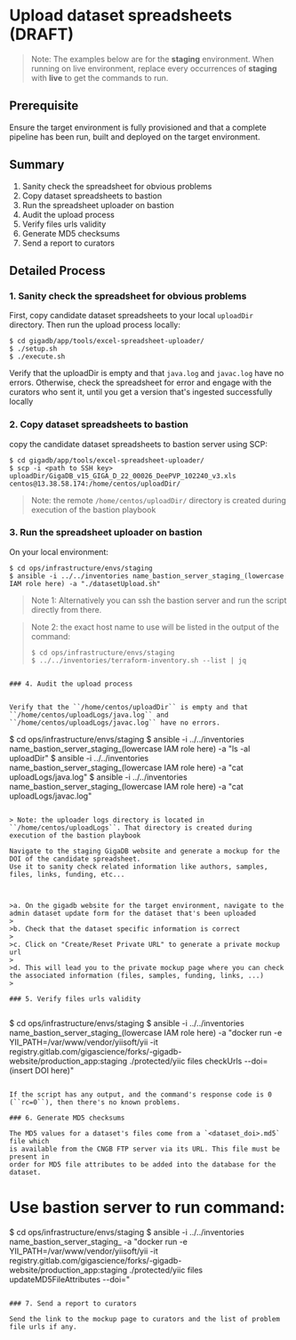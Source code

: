 # Upload dataset spreadsheets (DRAFT)

>Note: The examples below are for the **staging** environment. 
> When running on live environment, replace every occurrences of **staging** with **live** to get the commands to run.

## Prerequisite

Ensure the target environment is fully provisioned and that a complete pipeline has been run, built and deployed on the target environment.

## Summary

1. Sanity check the spreadsheet for obvious problems
2. Copy dataset spreadsheets to bastion
3. Run the spreadsheet uploader on bastion
4. Audit the upload process
5. Verify files urls validity
6. Generate MD5 checksums
7. Send a report to curators

## Detailed Process

### 1. Sanity check the spreadsheet for obvious problems

First, copy candidate dataset spreadsheets to your local ``uploadDir`` directory.
Then run the upload process locally:

```
$ cd gigadb/app/tools/excel-spreadsheet-uploader/
$ ./setup.sh
$ ./execute.sh
```

Verify that the uploadDir is empty and that ``java.log`` and ``javac.log`` have no errors.
Otherwise, check the spreadsheet for error and engage with the curators who sent it, until you get a version that's ingested successfully locally

### 2. Copy dataset spreadsheets to bastion


copy the candidate dataset spreadsheets to bastion server using SCP:

```
$ cd gigadb/app/tools/excel-spreadsheet-uploader/
$ scp -i <path to SSH key> uploadDir/GigaDB_v15_GIGA_D_22_00026_DeePVP_102240_v3.xls centos@13.38.58.174:/home/centos/uploadDir/
```

>Note: the remote ``/home/centos/uploadDir/`` directory is created during execution of the bastion playbook


### 3. Run the spreadsheet uploader on bastion

On your local environment:

```
$ cd ops/infrastructure/envs/staging
$ ansible -i ../../inventories name_bastion_server_staging_(lowercase IAM role here) -a "./datasetUpload.sh"
```

>Note 1: Alternatively you can ssh the bastion server and run the script directly from there.

>Note 2: the exact host name to use will be listed in the output of the command:
> ```
> $ cd ops/infrastructure/envs/staging
> $ ../../inventories/terraform-inventory.sh --list | jq
```

### 4. Audit the upload process


Verify that the ``/home/centos/uploadDir`` is empty and that ``/home/centos/uploadLogs/java.log`` and ``/home/centos/uploadLogs/javac.log`` have no errors.

```
$ cd ops/infrastructure/envs/staging
$ ansible -i ../../inventories name_bastion_server_staging_(lowercase IAM role here) -a "ls -al uploadDir"
$ ansible -i ../../inventories name_bastion_server_staging_(lowercase IAM role here) -a "cat uploadLogs/java.log"
$ ansible -i ../../inventories name_bastion_server_staging_(lowercase IAM role here) -a "cat uploadLogs/javac.log"
```

> Note: the uploader logs directory is located in ``/home/centos/uploadLogs``. That directory is created during execution of the bastion playbook

Navigate to the staging GigaDB website and generate a mockup for the DOI of the candidate spreadsheet.
Use it to sanity check related information like authors, samples, files, links, funding, etc...



>a. On the gigadb website for the target environment, navigate to the admin dataset update form for the dataset that's been uploaded
> 
>b. Check that the dataset specific information is correct
> 
>c. Click on "Create/Reset Private URL" to generate a private mockup url
> 
>d. This will lead you to the private mockup page where you can check the associated information (files, samples, funding, links, ...)
> 

### 5. Verify files urls validity


```
$ cd ops/infrastructure/envs/staging
$ ansible -i ../../inventories name_bastion_server_staging_(lowercase IAM role here) -a "docker run -e YII_PATH=/var/www/vendor/yiisoft/yii -it registry.gitlab.com/gigascience/forks/<your project prefix>-gigadb-website/production_app:staging ./protected/yiic files checkUrls --doi=(insert DOI here)"

```

If the script has any output, and the command's response code is 0 (``rc=0``), then there's no known problems.

### 6. Generate MD5 checksums

The MD5 values for a dataset's files come from a `<dataset_doi>.md5` file which 
is available from the CNGB FTP server via its URL. This file must be present in 
order for MD5 file attributes to be added into the database for the dataset.
```
# Use bastion server to run command:
$ cd ops/infrastructure/envs/staging
$ ansible -i ../../inventories name_bastion_server_staging_<lowercase IAM role here> -a "docker run -e YII_PATH=/var/www/vendor/yiisoft/yii -it registry.gitlab.com/gigascience/forks/<your project prefix>-gigadb-website/production_app:staging ./protected/yiic files updateMD5FileAttributes --doi=<insert DOI here>"
```

### 7. Send a report to curators

Send the link to the mockup page to curators and the list of problem file urls if any.